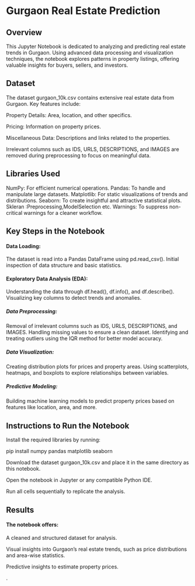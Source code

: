 # Gurgaon Real Estate Prediction

## Overview
This Jupyter Notebook is dedicated to analyzing and predicting real estate trends in Gurgaon. Using advanced data processing and visualization techniques, the notebook explores patterns in property listings, offering valuable insights for buyers, sellers, and investors.

## Dataset
The dataset gurgaon_10k.csv contains extensive real estate data from Gurgaon. Key features include:

Property Details: Area, location, and other specifics.

Pricing: Information on property prices.

Miscellaneous Data: Descriptions and links related to the properties.

Irrelevant columns such as IDS, URLS, DESCRIPTIONS, and IMAGES are removed during preprocessing to focus on meaningful data.

## Libraries Used
NumPy: For efficient numerical operations.
Pandas: To handle and manipulate large datasets.
Matplotlib: For static visualizations of trends and distributions.
Seaborn: To create insightful and attractive statistical plots.
Skleran :Preprocessing,ModelSelection etc.
Warnings: To suppress non-critical warnings for a cleaner workflow.

## Key Steps in the Notebook
#### Data Loading:
The dataset is read into a Pandas DataFrame using pd.read_csv().
Initial inspection of data structure and basic statistics.

#### Exploratory Data Analysis (EDA):
Understanding the data through df.head(), df.info(), and df.describe().
Visualizing key columns to detect trends and anomalies.

##### Data Preprocessing:
Removal of irrelevant columns such as IDS, URLS, DESCRIPTIONS, and IMAGES.
Handling missing values to ensure a clean dataset.
Identifying and treating outliers using the IQR method for better model accuracy.

##### Data Visualization:
Creating distribution plots for prices and property areas.
Using scatterplots, heatmaps, and boxplots to explore relationships between variables.

##### Predictive Modeling:
 Building machine learning models to predict property prices based on features like location, area, and more.

## Instructions to Run the Notebook

Install the required libraries by running:

pip install numpy pandas matplotlib seaborn

Download the dataset gurgaon_10k.csv and place it in the same directory as this notebook.

Open the notebook in Jupyter or any compatible Python IDE.

Run all cells sequentially to replicate the analysis.

## Results
#### The notebook offers:

A cleaned and structured dataset for analysis.

Visual insights into Gurgaon’s real estate trends, such as price distributions and area-wise statistics.

Predictive insights  to estimate property prices.

.

